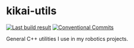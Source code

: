 # kikai-utils

[![Last build result](https://github.com/kikaitachi/kikai-utils/workflows/CI/badge.svg)](https://github.com/kikaitachi/kikai-utils/actions)
[![Conventional Commits](https://img.shields.io/badge/Conventional%20Commits-1.0.0-%23FE5196?logo=conventionalcommits&logoColor=white)](https://conventionalcommits.org)

General C++ utilities I use in my robotics projects.
